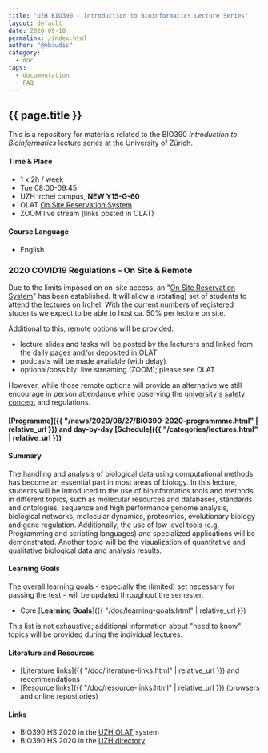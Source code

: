 ```yaml
---
title: "UZH BIO390 - Introduction to Bioinformatics Lecture Series"
layout: default
date: 2020-09-10
permalink: /index.html
author: "@mbaudis"
category:
  - doc
tags:
  - documentation
  - FAQ
---
```


## {{ page.title }}

This is a repository for materials related to the BIO390 _Introduction to Bioinformatics_ lecture series at the University of Zürich.

#### Time & Place

* 1 x 2h / week
* Tue 08:00-09:45
* UZH Irchel campus, **NEW Y15-G-60**
* OLAT [On Site Reservation System](https://lms.uzh.ch/auth/RepositoryEntry/16814276758/CourseNode/102334338362995)
* ZOOM live stream (links posted in OLAT)

#### Course Language

* English

### 2020 COVID19 Regulations - On Site & Remote

Due to the limits imposed on on-site access, an "[On Site Reservation System](https://lms.uzh.ch/auth/RepositoryEntry/16814276758/CourseNode/102334338362995)"
has been established. It will allow a (rotating) set of students to attend the
lectures on Irchel. With the current numbers of registered students we expect to
be able to host ca. 50% per lecture on site.

Additional to this, remote options will be provided:

* lecture slides and tasks will be posted by the lecturers and linked from the
daily pages and/or deposited in OLAT
* podcasts will be made available (with delay)
* optional/possibly: live streaming (ZOOM); please see OLAT

However, while those remote options will provide an alternative we still encourage
in person attendance while observing the [university's safety concept](https://www.uzh.ch/cmsssl/en/about/coronavirus/safetyconcept.html) and regulations.

#### [Programme]({{ "/news/2020/08/27/BIO390-2020-programmme.html" | relative_url }}) and day-by-day [Schedule]({{ "/categories/lectures.html" | relative_url }})

#### Summary

The handling and analysis of biological data using computational methods has become an essential part in most areas of biology. In this lecture, students will be introduced to the use of bioinformatics tools and methods in different topics, such as molecular resources and databases, standards and ontologies, sequence and high performance genome analysis, biological networks, molecular dynamics, proteomics, evolutionary biology and gene regulation. Additionally, the use of low level tools (e.g. Programming and scripting languages) and specialized applications will be demonstrated. Another topic will be the visualization of quantitative and qualitative biological data and analysis results.

#### Learning Goals

The overall learning goals - especially the (limited) set necessary for passing the test - will be updated throughout the semester.

* Core [__Learning Goals__]({{ "/doc/learning-goals.html" | relative_url }})

This list is not exhaustive; additional information about "need to know" topics
will be provided during the individual lectures.

#### Literature and Resources

* [Literature links]({{ "/doc/literature-links.html" | relative_url }}) and recommendations
* [Resource links]({{ "/doc/resource-links.html" | relative_url }}) (browsers and online repositories)

#### Links

* BIO390 HS 2020 in the [UZH OLAT](https://lms.uzh.ch/auth/RepositoryEntry/16814276758/CourseNode/85421310414617) system
* BIO390 HS 2020 in the [UZH directory](https://studentservices.uzh.ch/uzh/anonym/vvz/index.html?#/details/2020/003/SM/51009472)
